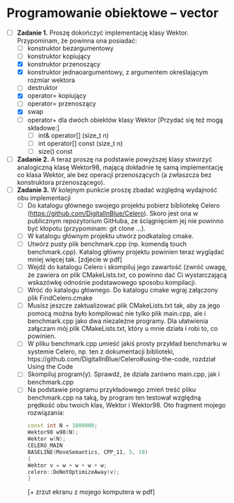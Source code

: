 # Programowanie obiektowe – vector

* [ ] **Zadanie 1.** Proszę dokończyć implementację klasy Wektor. Przypominam, że powinna ona posiadać:
  * [ ] konstruktor bezargumentowy
  * [ ] konstruktor kopiujący
  * [x] konstruktor przenoszący
  * [x] konstruktor jednaoargumentowy, z argumentem określającym rozmiar wektora
  * [ ] destruktor
  * [x] operator= kopiujący
  * [ ] operator= przenoszący
  * [x] swap
  * [ ] operator+ dla dwóch obiektów klasy Wektor [Przydać się też mogą składowe:]
    * [ ] int& operator[] (size_t n)
    * [ ] int operator[] const (size_t n)
    * [ ] size() const
* [ ] **Zadanie 2.** A teraz proszę na podstawie powyższej klasy stworzyć analogiczną klasę Wektor98, mającą dokładnie tę samą implementację co klasa Wektor, ale bez operacji przenoszących (a zwłaszcza bez konstruktora przenoszącego).
* [ ] **Zadanie 3.** W kolejnym punkcie proszę zbadać względną wydajność obu implementacji 
  * [ ] Do katalogu głównego swojego projektu pobierz bibliotekę Celero (https://github.com/DigitalInBlue/Celero). Skoro jest ona w publicznym repozytorium GitHuba, ze ściągnięciem jej nie powinno być kłopotu (przypominam: git clone …).
  * [ ] W katalogu głównym projektu utwórz podkatalog cmake. 
  * [ ] Utwórz pusty plik benchmark.cpp (np. komendą touch benchmark.cpp). Katalog główny projektu powinien teraz wyglądać mniej więcej tak. [zdjecie w pdf]
  * [ ] Wejdź do katalogu Celero i skompiluj jego zawartość (zwróć uwagę, że zawiera on plik CMakeLists.txt, co powinno dać Ci wystarczającą wskazówkę odnośnie podstawowego sposobu kompilacji.
  * [ ] Wróć do katalogu głównego. Do katalogu cmake wgraj załączony plik FindCelero.cmake
  * [ ] Musisz jeszcze zaktualizować plik CMakeLists.txt tak, aby za jego pomocą można było kompilować nie tylko plik main.cpp, ale i benchmark.cpp jako dwa niezależne programy. Dla ułatwienia załączam mój plik CMakeLists.txt, który u mnie działa i robi to, co powinien. 
  * [ ] W pliku benchmark.cpp umieść jakiś prosty przykład benchmarku w systemie Celero, np. ten z dokumentacji biblioteki, htps://github.com/DigitalInBlue/Celero#using-the-code, rozdział Using the Code
  * [ ] Skompiluj program(y). Sprawdź, że działa zarówno main.cpp, jak i benchmark.cpp
  * [ ] Na podstawie programu przykładowego zmień treść pliku benchmark.cpp na taką, by program ten testował względną prędkość obu twoich klas, Wektor i Wektor98. Oto fragment mojego rozwiązania:
    ```cpp
    const int N = 1000000;
    Wektor98 w98(N);
    Wektor w(N);
    CELERO_MAIN
    BASELINE(MoveSemantics, CPP_11, 5, 10)
    {
    Wektor v = w + w + w + w;
    celero::DoNotOptimizeAway(v);
    }
    ```
    [+  zrzut ekranu z mojego komputera w pdf]
